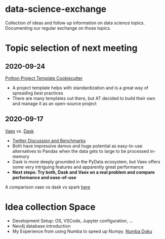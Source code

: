 # data-science-exchange

Collection of ideas and follow up information on data science topics. Documenting our regular exchange on those topics.

# Topic selection of next meeting

## 2020-09-24

[Python Project Template Cookiecutter](https://github.com/at-gmbh/at-python-template)
* A project template helps with standardization and is a great way of spreading best practices
* There are many templates out there, but AT decided to build their own and manage it as an open-source project


## 2020-09-17

[Vaex](https://www.youtube.com/watch?v=ELtjRdPT8is) vs. [Dask](https://www.youtube.com/watch?v=nnndxbr_Xq4)
* [Twitter Discussion and Benchmarks](https://twitter.com/twiecki/status/1296473192555577344)
* Both have impressive demos and huge potential as easy-to-use alternatives to Pandas when the data gets to large to be processed in-memory
* Dask is more deeply grounded in the PyData ecosystem, but Vaex offers some very intriguing features and apparently great performance
* **Next steps: Try both, Dask and Vaex on a real problem and compare performance and ease-of-use**

A comparison vaex vs dask vs spark [here](https://towardsdatascience.com/vaex-a-dataframe-with-super-strings-789b92e8d861)

# Idea collection Space

* Development Setup: OS, VSCode, Jupyter configuration, ...
* Neo4j database introduction
* My Experience from using Numba to speed up Numpy. [Numba Doku](https://numba.pydata.org/)
